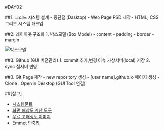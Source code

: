 #DAY02

##1. 그리드 시스템 설계
	- 중단점 (Dasktop)
	- Web Page PSD 제작
	- HTML, CSS 그리드 시스템 마크업

##2. 레이아웃 구조화
	1. 박스모델 (Box Model)
		- content
		- padding
		- border
		- margin

![박스모델](https://upload.wikimedia.org/wikipedia/commons/b/bd/W3C_and_Internet_Explorer_box_models.png)

##3. Github (GUI 버전관리)
	1. commit 추가,변경 이슈 가상서버(local) 저장
	2. sync 실서버 반영

##3. Git Page 제작
	- new repository 생성
	- [user name].github.io 페이지 생성
	- Clone : Open in Desktop (GUI Tool 연결)

##[참고]
- [시스템폰트](https://fonts.google.com)
- [화면 해상도 계산 도구](http://hansune.com/apps/CalResolutions/)
- [무료 고해상도 이미지](https://unsplash.com/)
- [Emmet 단축키](http://docs.emmet.io/cheat-sheet/)